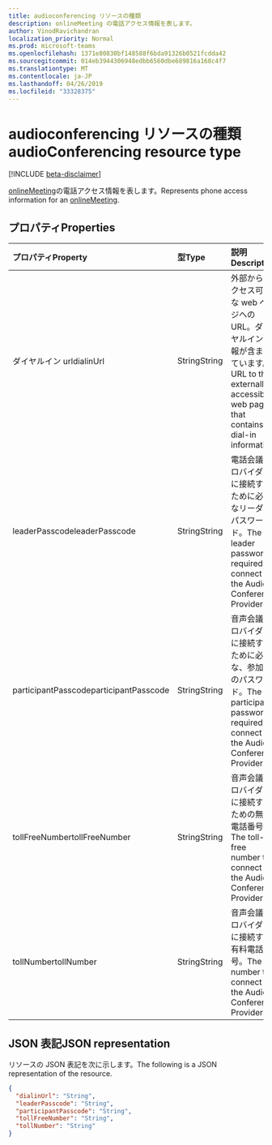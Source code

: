 ```yaml
---
title: audioconferencing リソースの種類
description: onlineMeeting の電話アクセス情報を表します。
author: VinodRavichandran
localization_priority: Normal
ms.prod: microsoft-teams
ms.openlocfilehash: 1371e80830bf148588f6bda91326b0521fcdda42
ms.sourcegitcommit: 014eb3944306948edbb6560dbe689816a168c4f7
ms.translationtype: MT
ms.contentlocale: ja-JP
ms.lasthandoff: 04/26/2019
ms.locfileid: "33328375"
---
```

# <a name="audioconferencing-resource-type"></a><span data-ttu-id="0df13-103">audioconferencing リソースの種類</span><span class="sxs-lookup"><span data-stu-id="0df13-103">audioConferencing resource type</span></span>

[!INCLUDE [beta-disclaimer](../../includes/beta-disclaimer.md)]

<span data-ttu-id="0df13-104">[onlineMeeting](onlinemeeting.md)の電話アクセス情報を表します。</span><span class="sxs-lookup"><span data-stu-id="0df13-104">Represents phone access information for an [onlineMeeting](onlinemeeting.md).</span></span>

## <a name="properties"></a><span data-ttu-id="0df13-105">プロパティ</span><span class="sxs-lookup"><span data-stu-id="0df13-105">Properties</span></span>

| <span data-ttu-id="0df13-106">プロパティ</span><span class="sxs-lookup"><span data-stu-id="0df13-106">Property</span></span>            | <span data-ttu-id="0df13-107">型</span><span class="sxs-lookup"><span data-stu-id="0df13-107">Type</span></span>    | <span data-ttu-id="0df13-108">説明</span><span class="sxs-lookup"><span data-stu-id="0df13-108">Description</span></span>                                                                    |
|:--------------------|:--------|:-------------------------------------------------------------------------------|
| <span data-ttu-id="0df13-109">ダイヤルイン url</span><span class="sxs-lookup"><span data-stu-id="0df13-109">dialinUrl</span></span>           | <span data-ttu-id="0df13-110">String</span><span class="sxs-lookup"><span data-stu-id="0df13-110">String</span></span>  | <span data-ttu-id="0df13-111">外部からアクセス可能な web ページへの URL。ダイヤルイン情報が含まれています。</span><span class="sxs-lookup"><span data-stu-id="0df13-111">A URL to the externally-accessible web page that contains dial-in information.</span></span> |
| <span data-ttu-id="0df13-112">leaderPasscode</span><span class="sxs-lookup"><span data-stu-id="0df13-112">leaderPasscode</span></span>      | <span data-ttu-id="0df13-113">String</span><span class="sxs-lookup"><span data-stu-id="0df13-113">String</span></span>  | <span data-ttu-id="0df13-114">電話会議プロバイダーに接続するために必要なリーダーパスワード。</span><span class="sxs-lookup"><span data-stu-id="0df13-114">The leader password required to connect to the Audio Conference Provider.</span></span>      |
| <span data-ttu-id="0df13-115">participantPasscode</span><span class="sxs-lookup"><span data-stu-id="0df13-115">participantPasscode</span></span> | <span data-ttu-id="0df13-116">String</span><span class="sxs-lookup"><span data-stu-id="0df13-116">String</span></span>  | <span data-ttu-id="0df13-117">音声会議プロバイダーに接続するために必要な、参加者のパスワード。</span><span class="sxs-lookup"><span data-stu-id="0df13-117">The participant password required to connect to the Audio Conference Provider.</span></span> |
| <span data-ttu-id="0df13-118">tollFreeNumber</span><span class="sxs-lookup"><span data-stu-id="0df13-118">tollFreeNumber</span></span>      | <span data-ttu-id="0df13-119">String</span><span class="sxs-lookup"><span data-stu-id="0df13-119">String</span></span>  | <span data-ttu-id="0df13-120">音声会議プロバイダーに接続するための無料電話番号。</span><span class="sxs-lookup"><span data-stu-id="0df13-120">The toll-free number to connect to the Audio Conference Provider.</span></span>              |
| <span data-ttu-id="0df13-121">tollNumber</span><span class="sxs-lookup"><span data-stu-id="0df13-121">tollNumber</span></span>          | <span data-ttu-id="0df13-122">String</span><span class="sxs-lookup"><span data-stu-id="0df13-122">String</span></span>  | <span data-ttu-id="0df13-123">音声会議プロバイダーに接続する有料電話番号。</span><span class="sxs-lookup"><span data-stu-id="0df13-123">The toll number to connect to the Audio Conference Provider.</span></span>                   |

## <a name="json-representation"></a><span data-ttu-id="0df13-124">JSON 表記</span><span class="sxs-lookup"><span data-stu-id="0df13-124">JSON representation</span></span>

<span data-ttu-id="0df13-125">リソースの JSON 表記を次に示します。</span><span class="sxs-lookup"><span data-stu-id="0df13-125">The following is a JSON representation of the resource.</span></span>

<!-- {
  "blockType": "resource",
  "optionalProperties": [

  ],
  "@odata.type": "microsoft.graph.audioConferencing"
}-->
```json
{
  "dialinUrl": "String",
  "leaderPasscode": "String",
  "participantPasscode": "String",
  "tollFreeNumber": "String",
  "tollNumber": "String"
}
```

<!-- uuid: 8fcb5dbc-d5aa-4681-8e31-b001d5168d79
2015-10-25 14:57:30 UTC -->
<!--
{
  "type": "#page.annotation",
  "description": "audioConferencing resource",
  "keywords": "",
  "section": "documentation",
  "tocPath": "",
  "suppressions": []
}
-->
